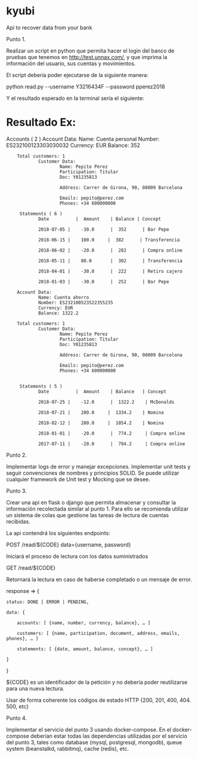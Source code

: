 # kyubi
Api to recover data from your bank


Punto 1.

Realizar un script en python que permita hacer el login del banco de pruebas que tenemos en http://test.unnax.com/, y que imprima la información del usuario, sus cuentas y movimientos.

El script debería poder ejecutarse de la siguiente manera:

python read.py --username Y3216434F --password pperez2018

Y el resultado esperado en la terminal sería el siguiente:

# Resultado Ex:

Accounts ( 2 )
        Account Data:
                Name: Cuenta personal
                Number: ES232100123303030032
                Currency: EUR
                Balance: 352

        Total customers: 1
                Customer Data:
                        Name: Pepito Perez
                        Participation: Titular
                        Doc: Y01235813

                        Address: Carrer de Girona, 90, 08009 Barcelona

                        Emails: pepito@perez.com
                        Phones: +34 600000000

         Statements ( 6 )
                Date          |  Amount    | Balance | Concept

                2018-07-05 |    -30.0      |  352      | Bar Pepe

                2018-06-15 |    100.0     |  382      | Transferencia

                2018-06-02 |    -20.0      |  282      | Compra online

                2018-05-11 |    80.0       |  302      | Transferencia

                2018-04-01 |    -30.0      |  222      | Retiro cajero

                2018-01-03 |    -30.0      |  252      | Bar Pepe

        Account Data:
                Name: Cuenta ahorro
                Number: ES232100523522355235
                Currency: EUR
                Balance: 1322.2

        Total customers: 1
                Customer Data:
                        Name: Pepito Perez
                        Participation: Titular
                        Doc: Y01235813

                        Address: Carrer de Girona, 90, 08009 Barcelona

                        Emails: pepito@perez.com
                        Phones: +34 600000000


         Statements ( 5 )
                Date          |  Amount    | Balance   | Concept

                2018-07-25 |    -12.0      |  1322.2    | McDonalds

                2018-07-21 |    280.0     |  1334.2    | Nomina

                2018-02-12 |    280.0     |  1054.2    | Nomina

                2018-01-01 |    -20.0      |  774.2     | Compra online

                2017-07-11 |    -20.0      |  794.2     | Compra online

Punto 2.

Implementar logs de error y manejar excepciones. Implementar unit tests y seguir convenciones de nombres y principios SOLID. Se puede utilizar cualquier framework de Unit test y Mocking que se desee.

Punto 3.

Crear una api en flask o django que permita almacenar y consultar la información recolectada similar al punto 1. Para ello se recomienda utilizar un sistema de colas que gestione las tareas de lectura de cuentas recibidas.

La api contendrá los siguientes endpoints:

POST /read/${CODE}  data={username, password}

Iniciará el proceso de lectura con los datos suministrados

GET /read/${CODE}

Retornará la lectura en caso de haberse completado o un mensaje de error.

response => {

    status: DONE | ERROR | PENDING,

    data: {

        accounts: [ {name, number, currency, balance}, … ]

        customers: [ {name, participation, document, address, emails, phones}, … ]

        statements: [ {date, amount, balance, concept}, … ]

    }

}

${CODE} es un identificador de la petición y no debería poder reutilizarse para una nueva lectura.

Usar de forma coherente los códigos de estado HTTP {200, 201, 400, 404. 500, etc} 


Punto 4.

Implementar el servicio del punto 3 usando docker-compose. En el docker-compose deberían estar todas las dependencias utilizadas por el servicio del punto 3, tales como database (mysql, postgresql, mongodb), queue system (beanstalkd, rabbitmq), cache (redis), etc.